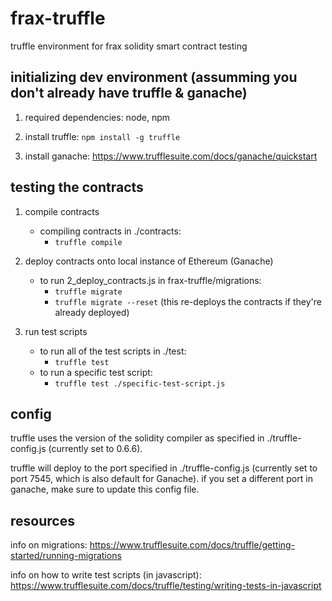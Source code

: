 # frax-truffle
truffle environment for frax solidity smart contract testing


## initializing dev environment (assumming you don't already have truffle & ganache)
1. required dependencies: node, npm

2. install truffle: `npm install -g truffle`

3. install ganache: https://www.trufflesuite.com/docs/ganache/quickstart

## testing the contracts

1. compile contracts
   - compiling contracts in ./contracts: 
      - `truffle compile`
    
2. deploy contracts onto local instance of Ethereum (Ganache)
   - to run 2_deploy_contracts.js in frax-truffle/migrations:
      - `truffle migrate`
      - `truffle migrate --reset` (this re-deploys the contracts if they're already deployed)

3. run test scripts
   - to run all of the test scripts in ./test:
      - `truffle test`
   - to run a specific test script:
      - `truffle test ./specific-test-script.js`
  
  
## config
truffle uses the version of the solidity compiler as specified in ./truffle-config.js (currently set to 0.6.6).

truffle will deploy to the port specified in ./truffle-config.js (currently set to port 7545, which is also default for Ganache). if you
set a different port in ganache, make sure to update this config file.
  
## resources
info on migrations: https://www.trufflesuite.com/docs/truffle/getting-started/running-migrations

info on how to write test scripts (in javascript): https://www.trufflesuite.com/docs/truffle/testing/writing-tests-in-javascript
